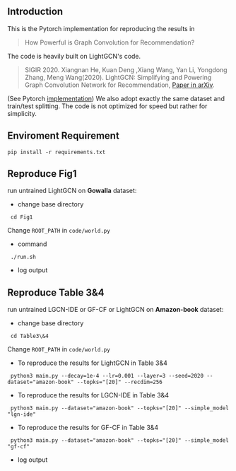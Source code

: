 ## Introduction

This is the Pytorch implementation for reproducing the results in 

> How Powerful is Graph Convolution for Recommendation?

The code is heavily built on LightGCN's code.

>SIGIR 2020. Xiangnan He, Kuan Deng ,Xiang Wang, Yan Li, Yongdong Zhang, Meng Wang(2020). LightGCN: Simplifying and Powering Graph Convolution Network for Recommendation, [Paper in arXiv](https://arxiv.org/abs/2002.02126).

(See Pytorch [implementation](https://github.com/gusye1234/LightGCN-PyTorch))
We also adopt exactly the same dataset and train/test splitting. The code is not optimized for speed but rather for simplicity.

## Enviroment Requirement

`pip install -r requirements.txt`

## Reproduce Fig1

run untrained LightGCN on **Gowalla** dataset:

* change base directory

` cd Fig1`

Change `ROOT_PATH` in `code/world.py`

* command

` ./run.sh`

* log output

## Reproduce Table 3&4

run untrained LGCN-IDE or GF-CF or LightGCN on **Amazon-book** dataset:

* change base directory

` cd Table3\&4`

Change `ROOT_PATH` in `code/world.py`

* To reproduce the results for LightGCN in Table 3&4

` python3 main.py --decay=1e-4 --lr=0.001 --layer=3 --seed=2020 --dataset="amazon-book" --topks="[20]" --recdim=256`

* To reproduce the results for LGCN-IDE in Table 3&4

` python3 main.py --dataset="amazon-book" --topks="[20]" --simple_model "lgn-ide"`

* To reproduce the results for GF-CF in Table 3&4

` python3 main.py --dataset="amazon-book" --topks="[20]" --simple_model "gf-cf"`

* log output







